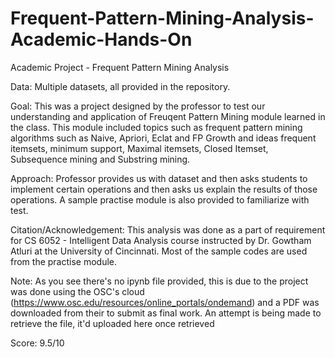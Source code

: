 # Frequent-Pattern-Mining-Analysis-Academic-Hands-On
Academic Project - Frequent Pattern Mining Analysis 

Data: Multiple datasets, all provided in the repository.

Goal: This was a project designed by the professor to test our understanding and application of Freuqent Pattern Mining module learned in the class. This module included topics such as frequent pattern mining algorithms such as Naive, Apriori, Eclat and FP Growth and ideas frequent itemsets, minimum support, Maximal itemsets, Closed Itemset, Subsequence mining and Substring mining.

Approach: Professor provides us with dataset and then asks students to implement certain operations and then asks us explain the results of those operations. A sample practise module is also provided to familiarize with test.

Citation/Acknowledgement: This analysis was done as a part of requirement for CS 6052 - Intelligent Data Analysis course instructed by Dr. Gowtham Atluri at the University of Cincinnati. Most of the sample codes are used from the practise module.

Note: As you see there's no ipynb file provided, this is due to the project was done using the OSC's cloud (https://www.osc.edu/resources/online_portals/ondemand) and a PDF was downloaded from their to submit as final work. An attempt is being made to retrieve the file, it'd uploaded here once retrieved

Score: 9.5/10

